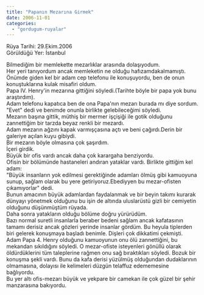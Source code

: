 ```yaml
---
title: "Papanın Mezarına Girmek"
date: 2006-11-01
categories: 
  - "gordugum-ruyalar"
---
```


Rüya Tarihi: 29.Ekim.2006  
Görüldüğü Yer: İstanbul  
  
Bilmediğim bir memlekette mezarlıklar arasında dolaşıyodum.  
Her yeri tanıyordum ancak memleketin ne olduğu hafızamdakalmamıştı.  
Önümde giden kel bir adam cep telefonu ile konuşuyordu, ben de onun konuştuklarına kulak misafiri oldum.  
Papa IV. Henry'in mezarına gittiğini söyledi.(Tarihte böyle bir papa yok bunu araştırdım).  
Adam telefonu kapatıca ben de ona Papa'nın mezarı burada mı diye sordum.  
"Evet" dedi ve benimde onunla birlikte gelebileceğimi söyledi.  
Mezarın başına gittik, müthiş bir mermer işçişiği ile gotik olduğunu zannettiğim bir tarzda beyaz renkli bir mezardı.  
Adam mezarın ağzını kapak varmışçasına açtı ve beni çağırdı.Derin bir galeriye açılan kuyu gibiydi.  
Bir mezarın böyle olmasına çok şaşırdım.  
İçeri girdik.  
Büyük bir ofis vardı ancak daha çok karargaha benziyordu.  
Ofisin bir bölümünde hastaneleri andıran yataklar vardı. Birlikte gittiğim kel adam:  
"Büyük insanların yok edilmesi gerektiğinde adamları ölmüş gibi kamuoyuna sunup, sağlam olarak bu yere getiriyoruz.Ebediyyen bu mezar-ofisten çıkamıyorlar" dedi.  
Bunun amacının büyük adamlardan faydalanmak ve bir beyin takımı kurarak dünyayı yönetmek olduğunu bu işin de altında uluslarüstü gizli bir cemiyetin olduğunu düşünmüştüm rüyada.  
Daha sonra yatakların olduğu bölüme doğru yürürüdüm.  
Bazı normal suretli insanlarla beraber bedeni sağlam ancak kafatasının tamamı derisiz ancak gözleri yerinde insanlar gördüm. Bu heyula tiplerden biri gelerek konuşmaya başladı benimle. Dişleri çok dikkatimi çekmişti. Adam Papa 4. Henry olduğunu kamuoyunun onu ölü zannettiğini, bu mekandan sıkıldığını söyledi. O mezar-ofiste isteyenleri gönüllü olarak öldürdüklerini tüm taleplerine rağmen onu sağ bıraktıkları söyledi. Bozuk bir konuşma şekli vardı. Bunu da kafa derisi yüzülmüş olduğundan dudaklarının olmamasına, dolayısı ile kelimeleri düzgün telaffuz edememesine bağlıyordu.  
Bu yer altı ofis-mezarı büyük ve yekpare bir camekan ile çok güzel bir şehir manzarasına bakıyordu.
